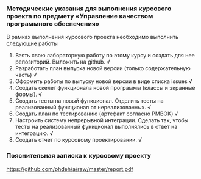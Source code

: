 ### Методические указания для выполнения курсового проекта по предмету «Управление качеством программного обеспечения»
В рамках выполнения курсового проекта необходимо выполнить следующие работы
1. Взять свою лабораторную работу по этому курсу и создать для нее репозиторий. Выложить на github. √
2. Разработать план выпуска новой версии (только содержательную часть) √
3. Оформить работы по выпуску новой версии в виде списка issues √
4. Создать скелет функционала новой программы (классы и экранные формы). √
5. Создать тесты на новый функционал. Отделить тесты на реализованный функционал от
нереализованных. √
6. Создать план по тестированию (артефакт согласно PMBOK) √
7. Настроить систему непрерывной интеграции. Сделать так, чтобы тесты на реализованный
функционал выполнялись в ответ на интеграцию. √
8. Создать отчет по курсовому проектировании. √

### Пояснительная записка к курсовому проекту
https://github.com/phdeh/a/raw/master/report.pdf